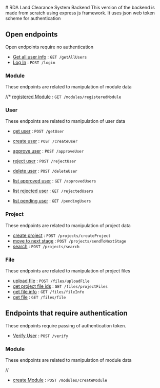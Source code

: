﻿﻿# RDA Land Clearance System Backend
This version of the backend is made from scratch using express js framework.
It uses json web token scheme for authentication

## Open endpoints
Open endpoints require no authentication
* [Get all user info](documentation/user/getAllUsers.md) : `GET /getAllUsers`
* [Log In](documentation/login/loginUser.md) : `POST /login`

### Module
These endpoints are related to manipulation of module data


//* [registered Module](doc/module/registeredModules.md) : `GET /modules/registeredModule`

### User
These endpoints are related to manipulation of user data

* [get user](documentation/user/getUser.md) : `POST /getUser`
* [create user](documentation/user/createUser.md) : `POST /createUser`

* [approve user](documentation/user/approveUser.md) : `POST /approveUser`
* [reject user](documentation/user/rejectUser.md) : `POST /rejectUser`
* [delete user](documentation/user/deleteUser.md) : `POST /deleteUser`

* [list approved user](documentation/user/getApprovedUsers.md) : `GET /approvedUsers`
* [list rejected user](documentation/user/getRejectedUsers.md) : `GET /rejectedUsers`
* [list pending user](documentation/user/getPendingUsers.md) : `GET /pendingUsers`

### Project
These endpoints are related to manipulation of project data

* [create project](documentation/project/createProject.md) : `POST /projects/createProject`
* [move to next stage](documentation/project/sendToNextStage.md) : `POST /projects/sendToNextStage`
* [search](documentation/project/search.md) : `POST /projects/search`

### File
These endpoints are related to manipulation of project files
* [upload file](documentation/files/upload.md) : `POST /files/uploadFile`
* [get project file ids](documentation/files/getProjectFiles.md) : `GET /files/projectFiles`
* [get file info](documentation/files/getFileInfo.md) : `GET /files/fileInfo`
* [get file](documentation/files/getFile.md) : `GET /files/file`

## Endpoints that require authentication
These endpoints require passing of authentication token. 

* [Verify User](documentation/login/verifyUser.md) : `POST /verify`

### Module
These endpoints are related to manipulation of module data

//
* [create Module](doc/module/createModule.md) : `POST /modules/createModule`


